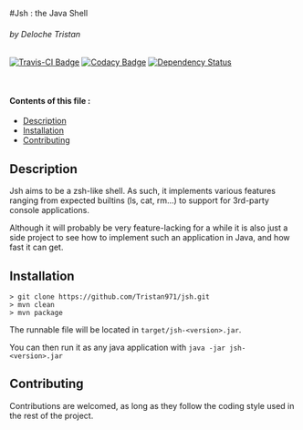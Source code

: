 #Jsh : the Java Shell
###### by Deloche Tristan
[![Travis-CI Badge](https://travis-ci.org/Tristan971/jsh.svg?branch=master)](https://travis-ci.org/Tristan971/jsh)
[![Codacy Badge](https://api.codacy.com/project/badge/Grade/cab48657f0534b0d93b090bc663eab24)](https://www.codacy.com/app/Tristan971/jsh)
[![Dependency Status](https://www.versioneye.com/user/projects/5893129cb890130016a5acb5/badge.svg)](https://www.versioneye.com/user/projects/5893129cb890130016a5acb5)

<br/>

#### Contents of this file :
  * [Description](#description)
  * [Installation](#installation)
  * [Contributing](#contributing)


## Description
Jsh aims to be a zsh-like shell.
As such, it implements various features ranging from
expected builtins (ls, cat, rm...) to support for
3rd-party console applications.

Although it will probably be very feature-lacking for
a while it is also just a side project to see how to
implement such an application in Java, and how fast it
can get.

## Installation

    > git clone https://github.com/Tristan971/jsh.git
    > mvn clean
    > mvn package

The runnable file will be located in `target/jsh-<version>.jar`.

You can then run it as any java application with `java -jar jsh-<version>.jar`

## Contributing

Contributions are welcomed, as long as they follow
the coding style used in the rest of the project.